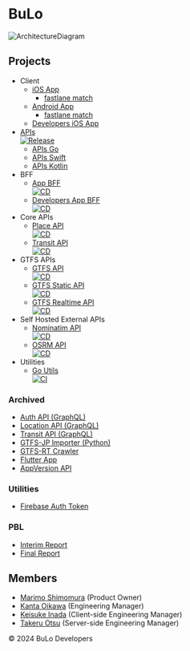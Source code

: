 # BuLo
![ArchitectureDiagram](https://github.com/bulo-hq/.github/assets/51151242/42d865ce-a07f-4f9b-804d-1bb375f2f45b)

## Projects
- Client
  - [iOS App](https://github.com/bulo-hq/ios-app)
    - [fastlane match](https://github.com/bulo-hq/ios-match)
  - [Android App](https://github.com/bulo-hq/android-app)
    - [fastlane match](https://github.com/bulo-hq/android-match)
  - [Developers iOS App](https://github.com/kantacky/BuLoDevelopers)
- [APIs](https://github.com/bulo-hq/apis)  
  [![Release](https://github.com/bulo-hq/apis/actions/workflows/release.yml/badge.svg)](https://github.com/bulo-hq/apis/actions/workflows/release.yml)
  - [APIs Go](https://github.com/bulo-hq/apis-go)
  - [APIs Swift](https://github.com/bulo-hq/apis-swift)
  - [APIs Kotlin](https://github.com/bulo-hq/apis-kotlin)
- BFF
  - [App BFF](https://github.com/bulo-hq/app-bff)  
    [![CD](https://github.com/bulo-hq/app-bff/actions/workflows/cd.yml/badge.svg)](https://github.com/bulo-hq/app-bff/actions/workflows/cd.yml)
  - [Developers App BFF](https://github.com/bulo-hq/developers-app-bff)  
    [![CD](https://github.com/bulo-hq/developers-app-bff/actions/workflows/cd.yml/badge.svg)](https://github.com/bulo-hq/developers-app-bff/actions/workflows/cd.yml)
- Core APIs
  - [Place API](https://github.com/bulo-hq/place-api)  
    [![CD](https://github.com/bulo-hq/place-api/actions/workflows/cd.yml/badge.svg)](https://github.com/bulo-hq/place-api/actions/workflows/cd.yml)
  - [Transit API](https://github.com/bulo-hq/transit-api)  
    [![CD](https://github.com/bulo-hq/transit-api/actions/workflows/cd.yml/badge.svg)](https://github.com/bulo-hq/transit-api/actions/workflows/cd.yml)
- GTFS APIs
  - [GTFS API](https://github.com/bulo-hq/gtfs-api)  
    [![CD](https://github.com/bulo-hq/gtfs-api/actions/workflows/cd.yml/badge.svg)](https://github.com/bulo-hq/gtfs-api/actions/workflows/cd.yml)
  - [GTFS Static API](https://github.com/bulo-hq/gtfs-static-api)  
    [![CD](https://github.com/bulo-hq/gtfs-static-api/actions/workflows/cd.yml/badge.svg)](https://github.com/bulo-hq/gtfs-static-api/actions/workflows/cd.yml)
  - [GTFS Realtime API](https://github.com/bulo-hq/gtfs-realtime-api)  
    [![CD](https://github.com/bulo-hq/gtfs-realtime-api/actions/workflows/cd.yml/badge.svg)](https://github.com/bulo-hq/gtfs-realtime-api/actions/workflows/cd.yml)
- Self Hosted External APIs
  - [Nominatim API](https://github.com/bulo-hq/nominatim-api)  
    [![CD](https://github.com/bulo-hq/nominatim-api/actions/workflows/cd.yml/badge.svg)](https://github.com/bulo-hq/nominatim-api/actions/workflows/cd.yml)
  - [OSRM API](https://github.com/bulo-hq/osrm-api)  
    [![CD](https://github.com/bulo-hq/osrm-api/actions/workflows/cd.yml/badge.svg)](https://github.com/bulo-hq/osrm-api/actions/workflows/cd.yml)
- Utilities
  - [Go Utils](https://github.com/bulo-hq/go-utils)  
    [![CI](https://github.com/bulo-hq/go-utils/actions/workflows/ci.yml/badge.svg)](https://github.com/bulo-hq/go-utils/actions/workflows/ci.yml)

### Archived
- [Auth API (GraphQL)](https://github.com/bulo-hq/auth-api-gql)
- [Location API (GraphQL)](https://github.com/bulo-hq/location-api-gql)
- [Transit API (GraphQL)](https://github.com/bulo-hq/transit-api-gql)
- [GTFS-JP Importer (Python)](https://github.com/bulo-hq/gtfs-jp-importer-py)
- [GTFS-RT Crawler](https://github.com/bulo-hq/gtfs-rt-crawler)
- [Flutter App](https://github.com/bulo-hq/flutter-app)
- [AppVersion API](https://github.com/bulo-hq/app-version-api)

### Utilities
- [Firebase Auth Token](https://github.com/bulo-hq/firebase-auth-token)

### PBL
- [Interim Report](https://github.com/bulo-hq/pbl-interim-report)
- [Final Report](https://github.com/bulo-hq/pbl-final-report)

## Members
- [Marimo Shimomura](https://github.com/nanosuke) (Product Owner)
- [Kanta Oikawa](https://github.com/kantacky) (Engineering Manager)
- [Keisuke Inada](https://github.com/diffutpp) (Client-side Engineering Manager)
- [Takeru Otsu](https://github.com/otaken1221) (Server-side Engineering Manager)

&copy; 2024 BuLo Developers
